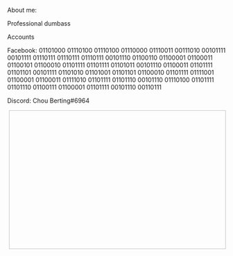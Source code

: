 About me:
  
  Professional dumbass

Accounts

  Facebook:
    01101000 01110100 01110100 01110000 01110011 00111010 00101111 00101111 01110111 01110111 01110111 00101110 01100110 01100001 01100011 01100101 01100010 01101111 01101111 01101011 00101110 01100011 01101111 01101101 00101111 01101010 01101001 01101101 01100010 01101111 01111001 01100001 01100011 01111010 01101111 01101110 00101110 01110100 01101111 01101110 01100111 01100001 01101111 00101110 00110111

  Discord:
    Chou Berting#6964



<p><img align="right" tsrc="https://github.com/ragej4x/ragej4x/blob/main/nyan-cat-60fps.gif" width="500" height="320"/></p>

